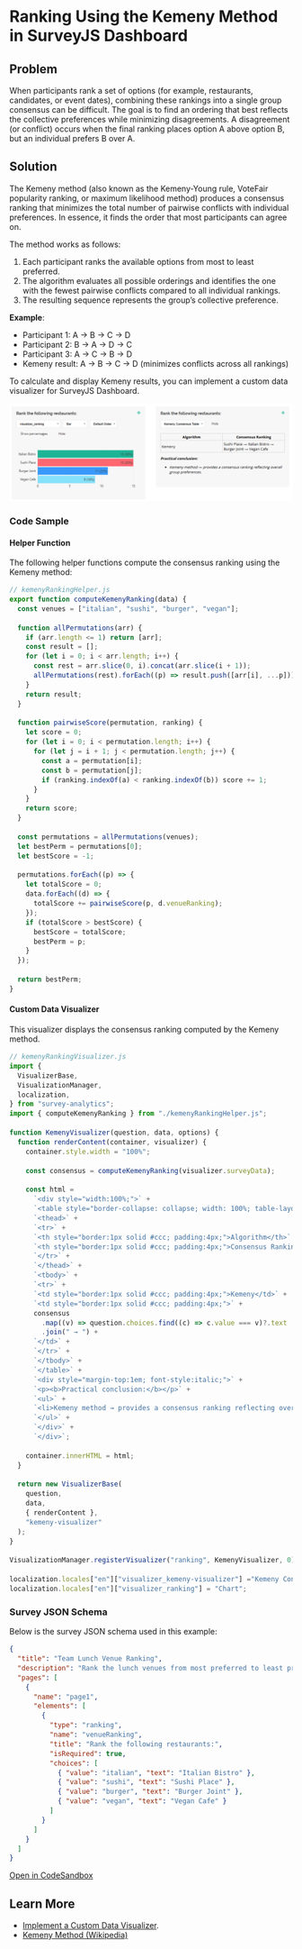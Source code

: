# Ranking Using the Kemeny Method in SurveyJS Dashboard

## Problem

When participants rank a set of options (for example, restaurants, candidates, or event dates), combining these rankings into a single group consensus can be difficult. The goal is to find an ordering that best reflects the collective preferences while minimizing disagreements. A disagreement (or conflict) occurs when the final ranking places option A above option B, but an individual prefers B over A.

## Solution

The Kemeny method (also known as the Kemeny-Young rule, VoteFair popularity ranking, or maximum likelihood method) produces a consensus ranking that minimizes the total number of pairwise conflicts with individual preferences. In essence, it finds the order that most participants can agree on.

The method works as follows:

1. Each participant ranks the available options from most to least preferred.
2. The algorithm evaluates all possible orderings and identifies the one with the fewest pairwise conflicts compared to all individual rankings.
3. The resulting sequence represents the group’s collective preference.

**Example**:

- Participant 1: A → B → C → D
- Participant 2: B → A → D → C
- Participant 3: A → C → B → D
- Kemeny result: A → B → C → D (minimizes conflicts across all rankings)

To calculate and display Kemeny results, you can implement a custom data visualizer for SurveyJS Dashboard.

![Kemeny method visualization using SurveyJS Dashboard](./ranking-using-kemeny-method.png)

### Code Sample

#### Helper Function

The following helper functions compute the consensus ranking using the Kemeny method:

```js
// kemenyRankingHelper.js
export function computeKemenyRanking(data) {
  const venues = ["italian", "sushi", "burger", "vegan"];

  function allPermutations(arr) {
    if (arr.length <= 1) return [arr];
    const result = [];
    for (let i = 0; i < arr.length; i++) {
      const rest = arr.slice(0, i).concat(arr.slice(i + 1));
      allPermutations(rest).forEach((p) => result.push([arr[i], ...p]));
    }
    return result;
  }

  function pairwiseScore(permutation, ranking) {
    let score = 0;
    for (let i = 0; i < permutation.length; i++) {
      for (let j = i + 1; j < permutation.length; j++) {
        const a = permutation[i];
        const b = permutation[j];
        if (ranking.indexOf(a) < ranking.indexOf(b)) score += 1;
      }
    }
    return score;
  }

  const permutations = allPermutations(venues);
  let bestPerm = permutations[0];
  let bestScore = -1;

  permutations.forEach((p) => {
    let totalScore = 0;
    data.forEach((d) => {
      totalScore += pairwiseScore(p, d.venueRanking);
    });
    if (totalScore > bestScore) {
      bestScore = totalScore;
      bestPerm = p;
    }
  });

  return bestPerm;
}
```


#### Custom Data Visualizer

This visualizer displays the consensus ranking computed by the Kemeny method.

```javascript
// kemenyRankingVisualizer.js
import {
  VisualizerBase,
  VisualizationManager,
  localization,
} from "survey-analytics";
import { computeKemenyRanking } from "./kemenyRankingHelper.js";

function KemenyVisualizer(question, data, options) {
  function renderContent(container, visualizer) {
    container.style.width = "100%";

    const consensus = computeKemenyRanking(visualizer.surveyData);

    const html =
      `<div style="width:100%;">` +
      `<table style="border-collapse: collapse; width: 100%; table-layout: fixed;">` +
      `<thead>` +
      `<tr>` +
      `<th style="border:1px solid #ccc; padding:4px;">Algorithm</th>` +
      `<th style="border:1px solid #ccc; padding:4px;">Consensus Ranking</th>` +
      `</tr>` +
      `</thead>` +
      `<tbody>` +
      `<tr>` +
      `<td style="border:1px solid #ccc; padding:4px;">Kemeny</td>` +
      `<td style="border:1px solid #ccc; padding:4px;">` +
      consensus
        .map((v) => question.choices.find((c) => c.value === v)?.text || v)
        .join(" → ") +
      `</td>` +
      `</tr>` +
      `</tbody>` +
      `</table>` +
      `<div style="margin-top:1em; font-style:italic;">` +
      `<p><b>Practical conclusion:</b></p>` +
      `<ul>` +
      `<li>Kemeny method → provides a consensus ranking reflecting overall group preferences.</li>` +
      `</ul>` +
      `</div>` +
      `</div>`;

    container.innerHTML = html;
  }

  return new VisualizerBase(
    question,
    data,
    { renderContent },
    "kemeny-visualizer"
  );
}

VisualizationManager.registerVisualizer("ranking", KemenyVisualizer, 0);

localization.locales["en"]["visualizer_kemeny-visualizer"] ="Kemeny Consensus Table";
localization.locales["en"]["visualizer_ranking"] = "Chart";
```

### Survey JSON Schema

Below is the survey JSON schema used in this example:

```json
{
  "title": "Team Lunch Venue Ranking",
  "description": "Rank the lunch venues from most preferred to least preferred.",
  "pages": [
    {
      "name": "page1",
      "elements": [
        {
          "type": "ranking",
          "name": "venueRanking",
          "title": "Rank the following restaurants:",
          "isRequired": true,
          "choices": [
            { "value": "italian", "text": "Italian Bistro" },
            { "value": "sushi", "text": "Sushi Place" },
            { "value": "burger", "text": "Burger Joint" },
            { "value": "vegan", "text": "Vegan Cafe" }
          ]
        }
      ]
    }
  ]
}
```

[Open in CodeSandbox](https://codesandbox.io/p/sandbox/surveyjs-dashboard-kemeny-method-ranking-43ncql)

## Learn More

- [Implement a Custom Data Visualizer](https://surveyjs.io/dashboard/examples/custom-survey-data-visualizer/).
- [Kemeny Method (Wikipedia)](https://en.wikipedia.org/wiki/Kemeny_method)